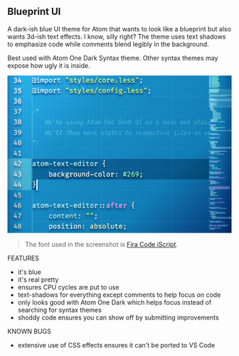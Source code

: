 ## Blueprint UI

A dark-ish blue UI theme for Atom that wants to look like a blueprint but also wants 3d-ish text effects. I know, silly right? The theme uses text shadows to emphasize code while comments blend legibly in the background.

Best used with Atom One Dark Syntax theme. Other syntax themes may expose how ugly it is inside.

![One dark UI](atom-blueprint-ui.png)

> The font used in the screenshot is [Fira Code iScript](https://github.com/kencrocken/FiraCodeiScript).

FEATURES
* it's blue
* it's real pretty
* ensures CPU cycles are put to use
* text-shadows for everything except comments to help focus on code
* only looks good with Atom One Dark which helps focus instead of searching for syntax themes
* shoddy code ensures you can show off by submitting improvements

KNOWN BUGS
* extensive use of CSS effects ensures it can't be ported to VS Code
